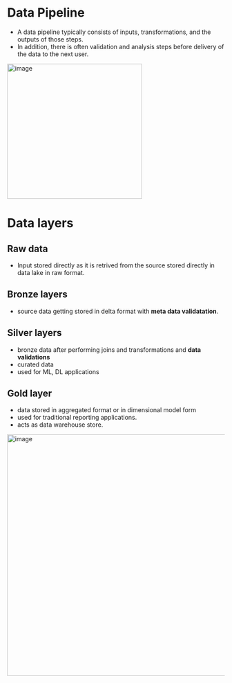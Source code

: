 # Data Pipeline

- A data pipeline typically consists of inputs, transformations, and the outputs of those steps. 
- In addition, there is often validation and analysis steps before delivery of the data to the next user.

<img width="312" alt="image" src="https://github.com/deepakgowtham/Datascience_Basics/assets/47908891/09c8eb1e-0594-473c-b286-19cd37223c04">


# Data layers
## Raw data
- Input stored directly as it is retrived from the source stored directly in data lake in raw format.

## Bronze layers
- source data getting stored in delta format with **meta data validatation**.


## Silver layers
- bronze data after performing joins and transformations and **data validations**
- curated data
- used for ML, DL applications

## Gold layer
 - data stored in aggregated format or in dimensional model form
 - used for traditional reporting applications.
 - acts as data warehouse store.

<img width="558" alt="image" src="https://github.com/deepakgowtham/Datascience_Basics/assets/47908891/6108b9af-17a5-4c40-be74-e3fa133cc418">
